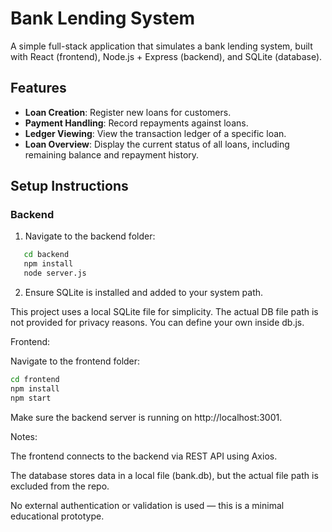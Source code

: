 # Bank Lending System

A simple full-stack application that simulates a bank lending system, built with React (frontend), Node.js + Express (backend), and SQLite (database).

## Features

- **Loan Creation**: Register new loans for customers.
- **Payment Handling**: Record repayments against loans.
- **Ledger Viewing**: View the transaction ledger of a specific loan.
- **Loan Overview**: Display the current status of all loans, including remaining balance and repayment history.


## Setup Instructions

### Backend

1. Navigate to the backend folder:
```bash
   cd backend
   npm install
   node server.js
```

2. Ensure SQLite is installed and added to your system path.

This project uses a local SQLite file for simplicity. The actual DB file path is not provided for privacy reasons. You can define your own inside db.js.

Frontend:

Navigate to the frontend folder:
```bash
cd frontend
npm install
npm start
```
Make sure the backend server is running on http://localhost:3001.

Notes:

The frontend connects to the backend via REST API using Axios.

The database stores data in a local file (bank.db), but the actual file path is excluded from the repo.

No external authentication or validation is used — this is a minimal educational prototype.